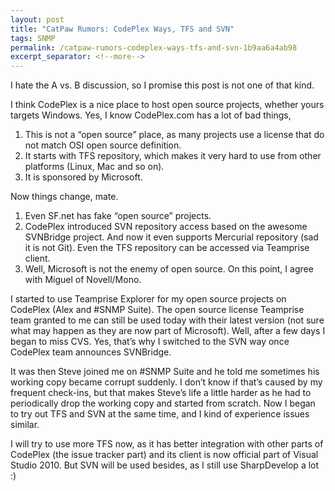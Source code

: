 ```yaml
---
layout: post
title: "CatPaw Rumors: CodePlex Ways, TFS and SVN"
tags: SNMP
permalink: /catpaw-rumors-codeplex-ways-tfs-and-svn-1b9aa6a4ab98
excerpt_separator: <!--more-->
---
```

I hate the A vs. B discussion, so I promise this post is not one of that kind.
<!--more-->

I think CodePlex is a nice place to host open source projects, whether yours targets Windows. Yes, I know CodePlex.com has a lot of bad things,

1. This is not a “open source” place, as many projects use a license that do not match OSI open source definition.
1. It starts with TFS repository, which makes it very hard to use from other platforms (Linux, Mac and so on).
1. It is sponsored by Microsoft.

Now things change, mate.

1. Even SF.net has fake “open source” projects.
1. CodePlex introduced SVN repository access based on the awesome SVNBridge project. And now it even supports Mercurial repository (sad it is not Git). Even the TFS repository can be accessed via Teamprise client.
1. Well, Microsoft is not the enemy of open source. On this point, I agree with Miguel of Novell/Mono.

I started to use Teamprise Explorer for my open source projects on CodePlex (Alex and #SNMP Suite). The open source license Teamprise team granted to me can still be used today with their latest version (not sure what may happen as they are now part of Microsoft). Well, after a few days I began to miss CVS. Yes, that’s why I switched to the SVN way once CodePlex team announces SVNBridge.

It was then Steve joined me on #SNMP Suite and he told me sometimes his working copy became corrupt suddenly. I don’t know if that’s caused by my frequent check-ins, but that makes Steve’s life a little harder as he had to periodically drop the working copy and started from scratch. Now I began to try out TFS and SVN at the same time, and I kind of experience issues similar.

I will try to use more TFS now, as it has better integration with other parts of CodePlex (the issue tracker part) and its client is now official part of Visual Studio 2010. But SVN will be used besides, as I still use SharpDevelop a lot :)
